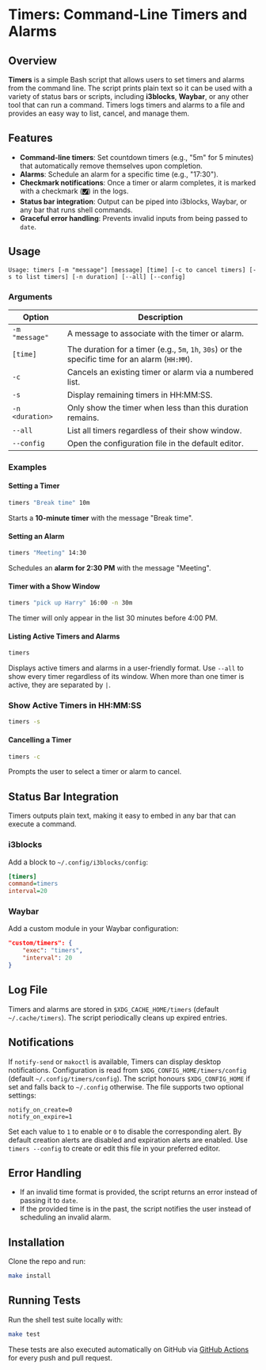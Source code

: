 # Timers: Command-Line Timers and Alarms

## Overview
**Timers** is a simple Bash script that allows users to set timers and alarms from the command line. The script prints plain text so it can be used with a variety of status bars or scripts, including **i3blocks**, **Waybar**, or any other tool that can run a command. Timers logs timers and alarms to a file and provides an easy way to list, cancel, and manage them.

## Features
- **Command-line timers**: Set countdown timers (e.g., "5m" for 5 minutes) that automatically remove themselves upon completion.
- **Alarms**: Schedule an alarm for a specific time (e.g., "17:30").
- **Checkmark notifications**: Once a timer or alarm completes, it is marked with a checkmark (`🮱`) in the logs.
- **Status bar integration**: Output can be piped into i3blocks, Waybar, or any bar that runs shell commands.
- **Graceful error handling**: Prevents invalid inputs from being passed to `date`.

## Usage
```
Usage: timers [-m "message"] [message] [time] [-c to cancel timers] [-s to list timers] [-n duration] [--all] [--config]
```

### Arguments
| Option | Description |
|--------|-------------|
| `-m "message"` | A message to associate with the timer or alarm. |
| `[time]` | The duration for a timer (e.g., `5m`, `1h`, `30s`) or the specific time for an alarm (`HH:MM`). |
| `-c` | Cancels an existing timer or alarm via a numbered list. |
| `-s` | Display remaining timers in HH:MM:SS. |
| `-n <duration>` | Only show the timer when less than this duration remains. |
| `--all` | List all timers regardless of their show window. |
| `--config` | Open the configuration file in the default editor. |

### Examples
#### Setting a Timer
```bash
timers "Break time" 10m
```
Starts a **10-minute timer** with the message "Break time".

#### Setting an Alarm
```bash
timers "Meeting" 14:30
```
Schedules an **alarm for 2:30 PM** with the message "Meeting".

#### Timer with a Show Window
```bash
timers "pick up Harry" 16:00 -n 30m
```
The timer will only appear in the list 30 minutes before 4:00 PM.

#### Listing Active Timers and Alarms
```bash
timers
```
Displays active timers and alarms in a user-friendly format.
Use `--all` to show every timer regardless of its window.
When more than one timer is active, they are separated by `|`.

### Show Active Timers in HH:MM:SS
```bash
timers -s
```

#### Cancelling a Timer
```bash
timers -c
```
Prompts the user to select a timer or alarm to cancel.

## Status Bar Integration
Timers outputs plain text, making it easy to embed in any bar that can execute a command.

### i3blocks
Add a block to `~/.config/i3blocks/config`:
```ini
[timers]
command=timers
interval=20
```

### Waybar
Add a custom module in your Waybar configuration:
```json
"custom/timers": {
    "exec": "timers",
    "interval": 20
}
```

## Log File
Timers and alarms are stored in `$XDG_CACHE_HOME/timers` (default `~/.cache/timers`).
The script periodically cleans up expired entries.

## Notifications
If `notify-send` or `makoctl` is available, Timers can display desktop
notifications. Configuration is read from
`$XDG_CONFIG_HOME/timers/config` (default `~/.config/timers/config`). The
script honours `$XDG_CONFIG_HOME` if set and falls back to `~/.config`
otherwise. The file supports two optional settings:

```
notify_on_create=0
notify_on_expire=1
```

Set each value to `1` to enable or `0` to disable the corresponding
alert. By default creation alerts are disabled and expiration alerts
are enabled.
Use `timers --config` to create or edit this file in your preferred editor.

## Error Handling
- If an invalid time format is provided, the script returns an error instead of passing it to `date`.
- If the provided time is in the past, the script notifies the user instead of scheduling an invalid alarm.

## Installation

Clone the repo and run:

```bash
make install
```

## Running Tests

Run the shell test suite locally with:

```bash
make test
```

These tests are also executed automatically on GitHub via
[GitHub Actions](https://docs.github.com/actions) for every push
and pull request.
